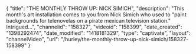 {
    "title": "THE MONTHLY THROW UP: NICK SIMICH",
    "description": "This month's art installation comes to you from Nick Simich who used to \"paint backgrounds for telenovelas on a pirate mexican television station.\" Intrigued...",
    "channelid": "158327",
    "videoid": "158399",
    "date_created": "1398292474",
    "date_modified": "1418181329",
    "type": "captivate",
    "layout": "channelVideo",
    "url": "\/hurley\/the-monthly-throw-up-nick-simich\/158327-158399"
}